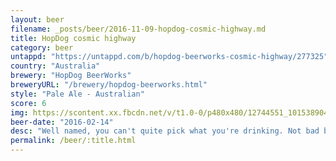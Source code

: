 ```yaml
---
layout: beer
filename: _posts/beer/2016-11-09-hopdog-cosmic-highway.md
title: HopDog cosmic highway
category: beer
untappd: "https://untappd.com/b/hopdog-beerworks-cosmic-highway/277325"
country: "Australia"
brewery: "HopDog BeerWorks"
breweryURL: "/brewery/hopdog-beerworks.html"
style: "Pale Ale - Australian"
score: 6
img: https://scontent.xx.fbcdn.net/v/t1.0-0/p480x480/12744551_10153890416133745_1898256782764708907_n.jpg?_nc_cat=106&_nc_ht=scontent.xx&oh=8da772ffb5ddade6ae2b6cf4bdd9f034&oe=5DC4B89E
beer-date: "2016-02-14"
desc: "Well named, you can't quite pick what you're drinking. Not bad but fails to master any category"
permalink: /beer/:title.html
---
```

